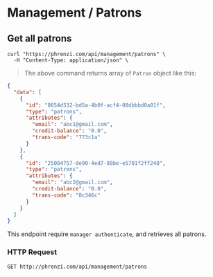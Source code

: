 # Management / Patrons

## Get all patrons

```shell
curl "https://phrenzi.com/api/management/patrons" \
  -H "Content-Type: application/json" \
```

> The above command returns array of `Patron` object like this:

```json
{
  "data": [
    {
      "id": "8654d532-bd5a-4b0f-acf4-08dbbbd0a01f",
      "type": "patrons",
      "attributes": {
        "email": "abc1@gmail.com",
        "credit-balance": "0.0",
        "trans-code": "773c1a"
      }
    },
    {
      "id": "25084757-de90-4ed7-88be-e5701f2ff248",
      "type": "patrons",
      "attributes": {
        "email": "abc2@gmail.com",
        "credit-balance": "0.0",
        "trans-code": "8c346c"
      }
    }
  ]
}
```

This endpoint require `manager authenticate`, and retrieves all patrons.

### HTTP Request

`GET http://phrenzi.com/api/management/patrons`
